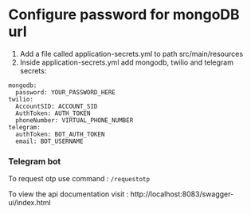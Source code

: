 # Configure password for mongoDB url
1. Add a file called application-secrets.yml to path src/main/resources
2. Inside application-secrets.yml add mongodb, twilio and telegram secrets:
```
mongodb:
  password: YOUR_PASSWORD_HERE
twilio:
  AccountSID: ACCOUNT_SID
  AuthToken: AUTH_TOKEN
  phoneNumber: VIRTUAL_PHONE_NUMBER
telegram:
  authToken: BOT_AUTH_TOKEN
  email: BOT_USERNAME
```
### Telegram bot
To request otp use command : ```/requestotp```

To view the api documentation visit : http://localhost:8083/swagger-ui/index.html